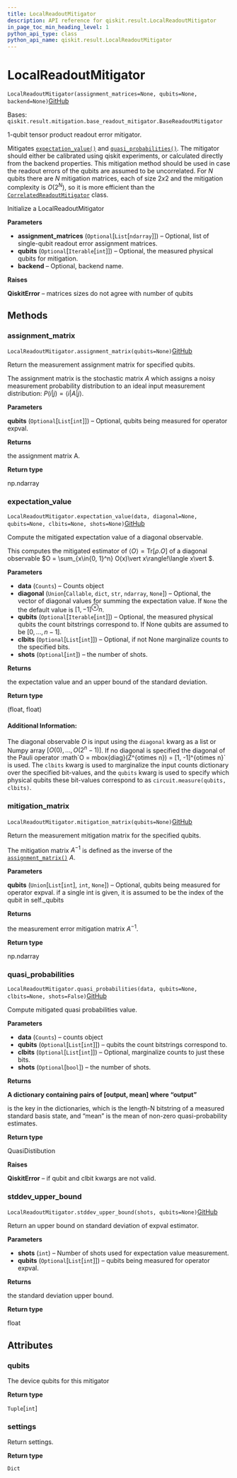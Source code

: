 ```yaml
---
title: LocalReadoutMitigator
description: API reference for qiskit.result.LocalReadoutMitigator
in_page_toc_min_heading_level: 1
python_api_type: class
python_api_name: qiskit.result.LocalReadoutMitigator
---
```


# LocalReadoutMitigator

<span id="qiskit.result.LocalReadoutMitigator" />

`LocalReadoutMitigator(assignment_matrices=None, qubits=None, backend=None)`[GitHub](https://github.com/qiskit/qiskit/tree/stable/0.20/qiskit/result/mitigation/local_readout_mitigator.py "view source code")

Bases: `qiskit.result.mitigation.base_readout_mitigator.BaseReadoutMitigator`

1-qubit tensor product readout error mitigator.

Mitigates [`expectation_value()`](qiskit.result.LocalReadoutMitigator#expectation_value "qiskit.result.LocalReadoutMitigator.expectation_value") and [`quasi_probabilities()`](qiskit.result.LocalReadoutMitigator#quasi_probabilities "qiskit.result.LocalReadoutMitigator.quasi_probabilities"). The mitigator should either be calibrated using qiskit experiments, or calculated directly from the backend properties. This mitigation method should be used in case the readout errors of the qubits are assumed to be uncorrelated. For *N* qubits there are *N* mitigation matrices, each of size $2 x 2$ and the mitigation complexity is $O(2^N)$, so it is more efficient than the [`CorrelatedReadoutMitigator`](qiskit.result.CorrelatedReadoutMitigator "qiskit.result.CorrelatedReadoutMitigator") class.

Initialize a LocalReadoutMitigator

**Parameters**

*   **assignment\_matrices** (`Optional`\[`List`\[`ndarray`]]) – Optional, list of single-qubit readout error assignment matrices.
*   **qubits** (`Optional`\[`Iterable`\[`int`]]) – Optional, the measured physical qubits for mitigation.
*   **backend** – Optional, backend name.

**Raises**

**QiskitError** – matrices sizes do not agree with number of qubits

## Methods

### assignment\_matrix

<span id="qiskit.result.LocalReadoutMitigator.assignment_matrix" />

`LocalReadoutMitigator.assignment_matrix(qubits=None)`[GitHub](https://github.com/qiskit/qiskit/tree/stable/0.20/qiskit/result/mitigation/local_readout_mitigator.py "view source code")

Return the measurement assignment matrix for specified qubits.

The assignment matrix is the stochastic matrix $A$ which assigns a noisy measurement probability distribution to an ideal input measurement distribution: $P(i\vert j) = \langle i \vert  A \vert  j \rangle$.

**Parameters**

**qubits** (`Optional`\[`List`\[`int`]]) – Optional, qubits being measured for operator expval.

**Returns**

the assignment matrix A.

**Return type**

np.ndarray

### expectation\_value

<span id="qiskit.result.LocalReadoutMitigator.expectation_value" />

`LocalReadoutMitigator.expectation_value(data, diagonal=None, qubits=None, clbits=None, shots=None)`[GitHub](https://github.com/qiskit/qiskit/tree/stable/0.20/qiskit/result/mitigation/local_readout_mitigator.py "view source code")

Compute the mitigated expectation value of a diagonal observable.

This computes the mitigated estimator of $\langle O \rangle = \mbox{Tr}[\rho. O]$ of a diagonal observable $O = \sum_{x\in\{0, 1\}^n} O(x)\vert x\rangle\!\langle x\vert $.

**Parameters**

*   **data** (`Counts`) – Counts object
*   **diagonal** (`Union`\[`Callable`, `dict`, `str`, `ndarray`, `None`]) – Optional, the vector of diagonal values for summing the expectation value. If `None` the the default value is $[1, -1]^\otimes n$.
*   **qubits** (`Optional`\[`Iterable`\[`int`]]) – Optional, the measured physical qubits the count bitstrings correspond to. If None qubits are assumed to be $[0, ..., n-1]$.
*   **clbits** (`Optional`\[`List`\[`int`]]) – Optional, if not None marginalize counts to the specified bits.
*   **shots** (`Optional`\[`int`]) – the number of shots.

**Returns**

the expectation value and an upper bound of the standard deviation.

**Return type**

(float, float)

#### Additional Information:

The diagonal observable $O$ is input using the `diagonal` kwarg as a list or Numpy array $[O(0), ..., O(2^n -1)]$. If no diagonal is specified the diagonal of the Pauli operator :math\`O = mbox\{diag}(Z^\{otimes n}) = \[1, -1]^\{otimes n}\` is used. The `clbits` kwarg is used to marginalize the input counts dictionary over the specified bit-values, and the `qubits` kwarg is used to specify which physical qubits these bit-values correspond to as `circuit.measure(qubits, clbits)`.

### mitigation\_matrix

<span id="qiskit.result.LocalReadoutMitigator.mitigation_matrix" />

`LocalReadoutMitigator.mitigation_matrix(qubits=None)`[GitHub](https://github.com/qiskit/qiskit/tree/stable/0.20/qiskit/result/mitigation/local_readout_mitigator.py "view source code")

Return the measurement mitigation matrix for the specified qubits.

The mitigation matrix $A^{-1}$ is defined as the inverse of the [`assignment_matrix()`](qiskit.result.LocalReadoutMitigator#assignment_matrix "qiskit.result.LocalReadoutMitigator.assignment_matrix") $A$.

**Parameters**

**qubits** (`Union`\[`List`\[`int`], `int`, `None`]) – Optional, qubits being measured for operator expval. if a single int is given, it is assumed to be the index of the qubit in self.\_qubits

**Returns**

the measurement error mitigation matrix $A^{-1}$.

**Return type**

np.ndarray

### quasi\_probabilities

<span id="qiskit.result.LocalReadoutMitigator.quasi_probabilities" />

`LocalReadoutMitigator.quasi_probabilities(data, qubits=None, clbits=None, shots=False)`[GitHub](https://github.com/qiskit/qiskit/tree/stable/0.20/qiskit/result/mitigation/local_readout_mitigator.py "view source code")

Compute mitigated quasi probabilities value.

**Parameters**

*   **data** (`Counts`) – counts object
*   **qubits** (`Optional`\[`List`\[`int`]]) – qubits the count bitstrings correspond to.
*   **clbits** (`Optional`\[`List`\[`int`]]) – Optional, marginalize counts to just these bits.
*   **shots** (`Optional`\[`bool`]) – the number of shots.

**Returns**

**A dictionary containing pairs of \[output, mean] where “output”**

is the key in the dictionaries, which is the length-N bitstring of a measured standard basis state, and “mean” is the mean of non-zero quasi-probability estimates.

**Return type**

QuasiDistibution

**Raises**

**QiskitError** – if qubit and clbit kwargs are not valid.

### stddev\_upper\_bound

<span id="qiskit.result.LocalReadoutMitigator.stddev_upper_bound" />

`LocalReadoutMitigator.stddev_upper_bound(shots, qubits=None)`[GitHub](https://github.com/qiskit/qiskit/tree/stable/0.20/qiskit/result/mitigation/local_readout_mitigator.py "view source code")

Return an upper bound on standard deviation of expval estimator.

**Parameters**

*   **shots** (`int`) – Number of shots used for expectation value measurement.
*   **qubits** (`Optional`\[`List`\[`int`]]) – qubits being measured for operator expval.

**Returns**

the standard deviation upper bound.

**Return type**

float

## Attributes

<span id="qiskit.result.LocalReadoutMitigator.qubits" />

### qubits

The device qubits for this mitigator

**Return type**

`Tuple`\[`int`]

<span id="qiskit.result.LocalReadoutMitigator.settings" />

### settings

Return settings.

**Return type**

`Dict`

